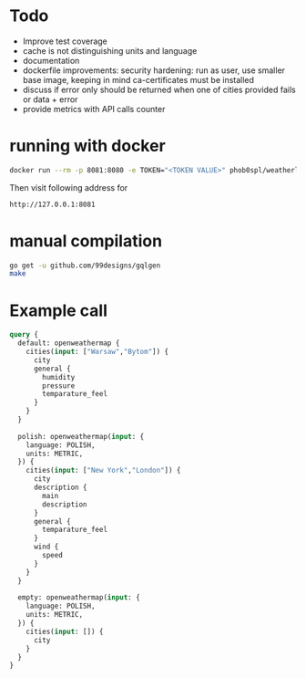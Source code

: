 # Todo
 - Improve test coverage
 - cache is not distinguishing units and language
 - documentation
 - dockerfile improvements: security hardening: run as user, use smaller base image, keeping in mind ca-certificates must be installed
 - discuss if error only should be returned when one of cities provided fails or data + error
 - provide metrics with API calls counter

# running with docker
```bash
docker run --rm -p 8081:8080 -e TOKEN="<TOKEN VALUE>" phob0spl/weatherllo:latest
```

Then visit following address for 
```bash
http://127.0.0.1:8081
```

# manual compilation 
```bash
go get -u github.com/99designs/gqlgen
make
```


# Example call

```graphql
query {
  default: openweathermap {
    cities(input: ["Warsaw","Bytom"]) {
      city
      general {
        humidity
        pressure
        temparature_feel
      }
    }
  }
  
  polish: openweathermap(input: {
    language: POLISH,
    units: METRIC,
  }) {
    cities(input: ["New York","London"]) {
      city
      description {
        main
        description
      }
      general {
        temparature_feel
      }
      wind {
        speed
      }
    }
  }
  
  empty: openweathermap(input: {
    language: POLISH,
    units: METRIC,
  }) {
    cities(input: []) {
      city
    }
  }
}
```